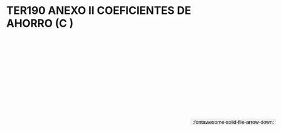 
# TER190 ANEXO II COEFICIENTES DE AHORRO (C )

<a href='../TER190 ANEXO II COEFICIENTES DE AHORRO (C ).pdf' download>
<button class='md-button -primary' 
id='download-btn' style="position: fixed; top: 10%; right: 20px; 
        transform: translateY(-50%); z-index: 1000;  border: none; ">
:fontawesome-solid-file-arrow-down: 
</button>
</a>

<div 
    id='../TER190 ANEXO II COEFICIENTES DE AHORRO (C ).pdf' 
    data-pdf-url='../TER190 ANEXO II COEFICIENTES DE AHORRO (C ).pdf'
    style=' width: 100%; height: auto;overflow: auto;'>
</div>

